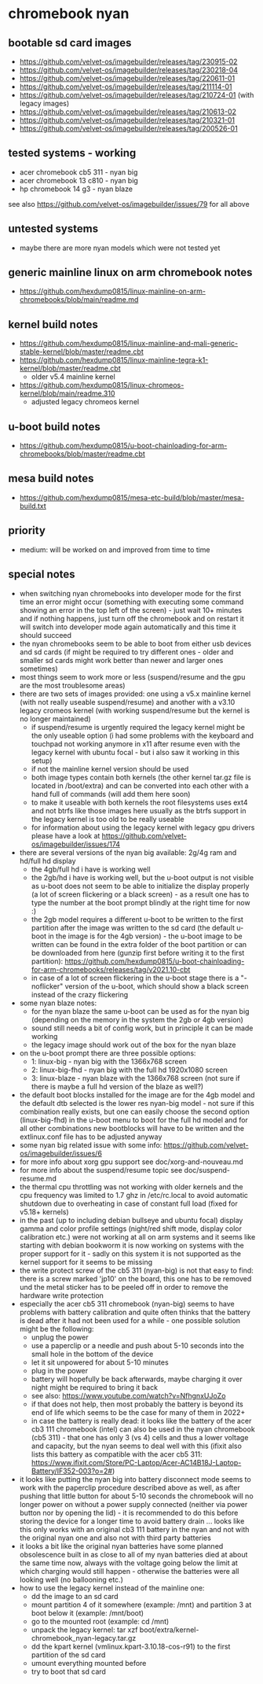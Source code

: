 # chromebook nyan

## bootable sd card images

- https://github.com/velvet-os/imagebuilder/releases/tag/230915-02
- https://github.com/velvet-os/imagebuilder/releases/tag/230218-04
- https://github.com/velvet-os/imagebuilder/releases/tag/220611-01
- https://github.com/velvet-os/imagebuilder/releases/tag/211114-01
- https://github.com/velvet-os/imagebuilder/releases/tag/210724-01 (with legacy images)
- https://github.com/velvet-os/imagebuilder/releases/tag/210613-02
- https://github.com/velvet-os/imagebuilder/releases/tag/210321-01
- https://github.com/velvet-os/imagebuilder/releases/tag/200526-01

## tested systems - working

- acer chromebook cb5 311 - nyan big
- acer chromebook 13 c810 - nyan big
- hp chromebook 14 g3 - nyan blaze

see also https://github.com/velvet-os/imagebuilder/issues/79 for all above

## untested systems

- maybe there are more nyan models which were not tested yet

## generic mainline linux on arm chromebook notes

- https://github.com/hexdump0815/linux-mainline-on-arm-chromebooks/blob/main/readme.md

## kernel build notes

- https://github.com/hexdump0815/linux-mainline-and-mali-generic-stable-kernel/blob/master/readme.cbt
- https://github.com/hexdump0815/linux-mainline-tegra-k1-kernel/blob/master/readme.cbt
  - older v5.4 mainline kernel
- https://github.com/hexdump0815/linux-chromeos-kernel/blob/main/readme.310
  - adjusted legacy chromeos kernel

## u-boot build notes

- https://github.com/hexdump0815/u-boot-chainloading-for-arm-chromebooks/blob/master/readme.cbt

## mesa build notes

- https://github.com/hexdump0815/mesa-etc-build/blob/master/mesa-build.txt

## priority

- medium: will be worked on and improved from time to time

## special notes

- when switching nyan chromebooks into developer mode for the first time an error might occur (something with executing some command showing an error in the top left of the screen) - just wait 10+ minutes and if nothing happens, just turn off the chromebook and on restart it will switch into developer mode again automatically and this time it should succeed
- the nyan chromebooks seem to be able to boot from either usb devices and sd cards (if might be required to try different ones - older and smaller sd cards might work better than newer and larger ones sometimes)
- most things seem to work more or less (suspend/resume and the gpu are the most troublesome areas)
- there are two sets of images provided: one using a v5.x mainline kernel (with not really useable suspend/resume) and another with a v3.10 legacy cromeos kernel (with working suspend/resume but the kernel is no longer maintained)
  - if suspend/resume is urgently required the legacy kernel might be the only useable option (i had some problems with the keyboard and touchpad not working anymore in x11 after resume even with the legacy kernel with ubuntu focal - but i also saw it working in this setup)
  - if not the mainline kernel version should be used
  - both image types contain both kernels (the other kernel tar.gz file is located in /boot/extra) and can be converted into each other with a hand full of commands (will add them here soon)
  - to make it useable with both kernels the root filesystems uses ext4 and not btrfs like those images here usually as the btrfs support in the legacy kernel is too old to be really useable
  - for information about using the legacy kernel with legacy gpu drivers please have a look at https://github.com/velvet-os/imagebuilder/issues/174
- there are several versions of the nyan big available: 2g/4g ram and hd/full hd display
  - the 4gb/full hd i have is working well
  - the 2gb/hd i have is working well, but the u-boot output is not visible as u-boot does not seem to be able to initialize the display properly (a lot of screen flickering or a black screen) - as a result one has to type the number at the boot prompt blindly at the right time for now :)
  - the 2gb model requires a different u-boot to be written to the first partition after the image was written to the sd card (the default u-boot in the image is for the 4gb version) - the u-boot image to be written can be found in the extra folder of the boot partition or can be downloaded from here (gunzip first before writing it to the first partition): https://github.com/hexdump0815/u-boot-chainloading-for-arm-chromebooks/releases/tag/v2021.10-cbt
  - in case of a lot of screen flickering in the u-boot stage there is a "-noflicker" version of the u-boot, which should show a black screen instead of the crazy flickering
- some nyan blaze notes:
  - for the nyan blaze the same u-boot can be used as for the nyan big (depending on the memory in the system the 2gb or 4gb version)
  - sound still needs a bit of config work, but in principle it can be made working
  - the legacy image should work out of the box for the nyan blaze
- on the u-boot prompt there are three possible options:
  - 1: linux-big - nyan big with the 1366x768 screen
  - 2: linux-big-fhd - nyan big with the full hd 1920x1080 screen
  - 3: linux-blaze - nyan blaze with the 1366x768 screen (not sure if there is maybe a full hd version of the blaze as well?)
- the default boot blocks installed for the image are for the 4gb model and the default dtb selected is the lower res nyan-big model - not sure if this combination really exists, but one can easily choose the second option (linux-big-fhd) in the u-boot menu to boot for the full hd model and for all other combinations new bootblocks will have to be written and the extlinux.conf file has to be adjusted anyway
- some nyan big related issue with some info: https://github.com/velvet-os/imagebuilder/issues/6
- for more info about xorg gpu support see doc/xorg-and-nouveau.md
- for more info about the suspend/resume topic see doc/suspend-resume.md
- the thermal cpu throttling was not working with older kernels and the cpu frequency was limited to 1.7 ghz in /etc/rc.local to avoid automatic shutdown due to overheating in case of constant full load (fixed for v5.18+ kernels)
- in the past (up to including debian bullseye and ubuntu focal) display gamma and color profile settings (night/red shift mode, display color calibration etc.) were not working at all on arm systems and it seems like starting with debian bookworm it is now working on systems with the proper support for it - sadly on this system it is not supported as the kernel support for it seems to be missing
- the write protect screw of the cb5 311 (nyan-big) is not that easy to find: there is a screw marked 'jp10' on the board, this one has to be removed und the metal sticker has to be peeled off in order to remove the hardware write protection
- especially the acer cb5 311 chromebook (nyan-big) seems to have problems with battery calibration and quite often thinks that the battery is dead after it had not been used for a while - one possible solution might be the following:
  - unplug the power
  - use a paperclip or a needle and push about 5-10 seconds into the small hole in the bottom of the device
  - let it sit unpowered for about 5-10 minutes
  - plug in the power
  - battery will hopefully be back afterwards, maybe charging it over night might be required to bring it back
  - see also: https://www.youtube.com/watch?v=NfhgnxUJoZo
  - if that does not help, then most probably the battery is beyond its end of life which seems to be the case for many of them in 2022+
  - in case the battery is really dead: it looks like the battery of the acer cb3 111 chromebook (intel) can also be used in the nyan chromebook (cb5 311) - that one has only 3 (vs 4) cells and thus a lower voltage and capacity, but the nyan seems to deal well with this (ifixit also lists this battery as compatible with the acer cb5 311: https://www.ifixit.com/Store/PC-Laptop/Acer-AC14B18J-Laptop-Battery/IF352-003?o=2#)
- it looks like putting the nyan big into battery disconnect mode seems to work with the paperclip procedure described above as well, as after pushing that little button for about 5-10 seconds the chromebook will no longer power on without a power supply connected (neither via power button nor by opening the lid) - it is recommended to do this before storing the device for a longer time to avoid battery drain ... looks like this only works with an original cb3 111 battery in the nyan and not with the original nyan one and also not with third party batteries
- it looks a bit like the original nyan batteries have some planned obsolescence built in as close to all of my nyan batteries died at about the same time now, always with the voltage going below the limit at which charging would still happen - otherwise the batteries were all looking well (no ballooning etc.)
- how to use the legacy kernel instead of the mainline one:
  - dd the image to an sd card
  - mount partition 4 of it somewhere (example: /mnt) and partition 3 at boot below it (example: /mnt/boot)
  - go to the mounted root (example: cd /mnt)
  - unpack the legacy kernel: tar xzf boot/extra/kernel-chromebook_nyan-legacy.tar.gz
  - dd the kpart kernel (vmlinux.kpart-3.10.18-cos-r91) to the first partition of the sd card
  - umount everything mounted before
  - try to boot that sd card
